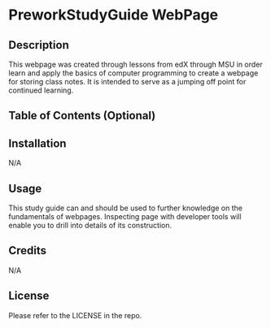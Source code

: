 # PreworkStudyGuide WebPage

## Description

This webpage was created through lessons from edX through MSU in order learn and apply
the basics of computer programming to create a webpage for storing class notes.
It is intended to serve as a jumping off point for continued learning.

## Table of Contents (Optional)


## Installation

N/A

## Usage

This study guide can and should be used to further knowledge on the fundamentals of webpages.
Inspecting page with developer tools will enable you to drill into details of its construction.

## Credits

N/A

## License

Please refer to the LICENSE in the repo.